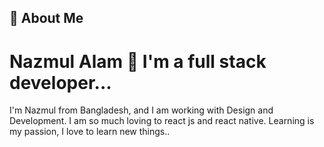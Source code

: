 ## 🚀 About Me
 # Nazmul Alam 👋 I'm a full stack developer...

I'm Nazmul from Bangladesh, and I am working with  Design and Development. I am so much loving to react js and react native. Learning is my passion, I love to learn new things.. 




<!--
**shawonkst15/shawonkst15** is a ✨ _special_ ✨ repository because its `README.md` (this file) appears on your GitHub profile.

Here are some ideas to get you started:

- 🔭 I’m currently working on wev development
- 🌱 I’m currently learning React js and react native
- 👯 I’m looking to collaborate onteam work
- 🤔 I’m looking for help with another developer
- 💬 Ask me about
- 📫 How to reach me: 
- 😄 Pronouns: ...
- ⚡ Fun fact: ...
-->
